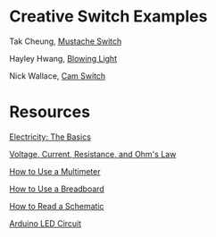 # Creative Switch Examples

Tak Cheung, [Mustache Switch](https://vimeo.com/29026837)

Hayley Hwang, [Blowing Light](http://www.hhayley.com/2016/09/21/pcomp-a-blowing-flash-light/)

Nick Wallace, [Cam Switch](http://www.nickwallace.us/blog/cam-switches/)

# Resources

[Electricity: The Basics](https://itp.nyu.edu/physcomp/lessons/electronics/electricity-the-basics/)

[Voltage, Current, Resistance, and Ohm's Law](https://learn.sparkfun.com/tutorials/voltage-current-resistance-and-ohms-law)

[How to Use a Multimeter](https://learn.sparkfun.com/tutorials/how-to-use-a-multimeter)

[How to Use a Breadboard](https://learn.sparkfun.com/tutorials/how-to-use-a-breadboard)

[How to Read a Schematic](https://learn.sparkfun.com/tutorials/how-to-read-a-schematic)

[Arduino LED Circuit](https://learn.adafruit.com/adafruit-arduino-lesson-2-leds/overview)

